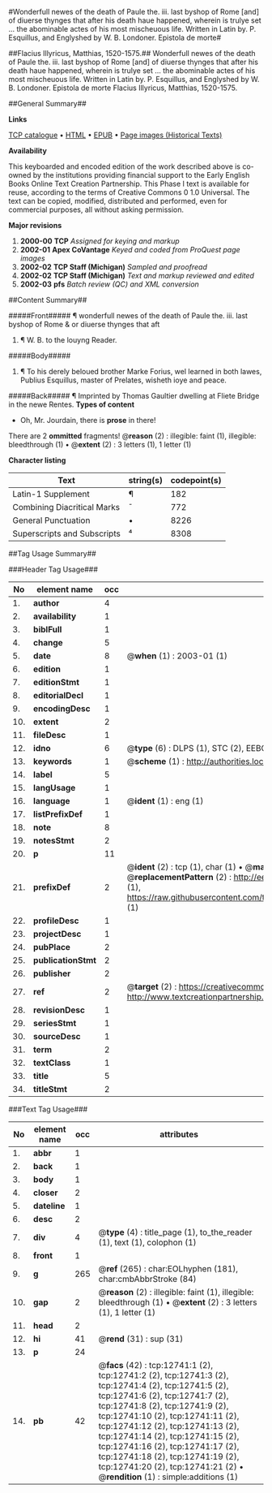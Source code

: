 #Wonderfull newes of the death of Paule the. iii. last byshop of Rome [and] of diuerse thynges that after his death haue happened, wherein is trulye set ... the abominable actes of his most mischeuous life. Written in Latin by. P. Esquillus, and Englyshed by W. B. Londoner. Epistola de morte#

##Flacius Illyricus, Matthias, 1520-1575.##
Wonderfull newes of the death of Paule the. iii. last byshop of Rome [and] of diuerse thynges that after his death haue happened, wherein is trulye set ... the abominable actes of his most mischeuous life. Written in Latin by. P. Esquillus, and Englyshed by W. B. Londoner.
Epistola de morte
Flacius Illyricus, Matthias, 1520-1575.

##General Summary##

**Links**

[TCP catalogue](http://www.ota.ox.ac.uk/tcp/)  • 
[HTML](http://tei.it.ox.ac.uk/tcp/Texts-HTML/free/A00/A00402.html)  • 
[EPUB](http://tei.it.ox.ac.uk/tcp/Texts-EPUB/free/A00/A00402.epub) • 
[Page images (Historical Texts)](https://data.historicaltexts.jisc.ac.uk/view?pubId=eebo-99847687e&pageId=eebo-99847687e-12741-1)

**Availability**

This keyboarded and encoded edition of the
	       work described above is co-owned by the institutions
	       providing financial support to the Early English Books
	       Online Text Creation Partnership. This Phase I text is
	       available for reuse, according to the terms of Creative
	       Commons 0 1.0 Universal. The text can be copied,
	       modified, distributed and performed, even for
	       commercial purposes, all without asking permission.

**Major revisions**

1. __2000-00__ __TCP__ *Assigned for keying and markup*
1. __2002-01__ __Apex CoVantage__ *Keyed and coded from ProQuest page images*
1. __2002-02__ __TCP Staff (Michigan)__ *Sampled and proofread*
1. __2002-02__ __TCP Staff (Michigan)__ *Text and markup reviewed and edited*
1. __2002-03__ __pfs__ *Batch review (QC) and XML conversion*

##Content Summary##

#####Front#####
¶ wonderfull newes of the death of Paule the. iii. last byshop of Rome & or diuerse thynges that aft
1. ¶ W. B. to the louyng Reader.

#####Body#####

1. ¶ To his derely beloued brother Marke Forius, wel learned in both lawes, Publius Esquillus, master of Prelates, wisheth ioye and peace.

#####Back#####
¶ Imprinted by Thomas Gaultier dwelling at Fliete Bridge in the newe Rentes.
**Types of content**

  * Oh, Mr. Jourdain, there is **prose** in there!

There are 2 **ommitted** fragments! 
 @__reason__ (2) : illegible: faint (1), illegible: bleedthrough (1)  •  @__extent__ (2) : 3 letters (1), 1 letter (1)

**Character listing**


|Text|string(s)|codepoint(s)|
|---|---|---|
|Latin-1 Supplement|¶|182|
|Combining             Diacritical Marks|̄|772|
|General Punctuation|•|8226|
|Superscripts             and Subscripts|⁴|8308|

##Tag Usage Summary##

###Header Tag Usage###

|No|element name|occ|attributes|
|---|---|---|---|
|1.|__author__|4||
|2.|__availability__|1||
|3.|__biblFull__|1||
|4.|__change__|5||
|5.|__date__|8| @__when__ (1) : 2003-01 (1)|
|6.|__edition__|1||
|7.|__editionStmt__|1||
|8.|__editorialDecl__|1||
|9.|__encodingDesc__|1||
|10.|__extent__|2||
|11.|__fileDesc__|1||
|12.|__idno__|6| @__type__ (6) : DLPS (1), STC (2), EEBO-CITATION (1), PROQUEST (1), VID (1)|
|13.|__keywords__|1| @__scheme__ (1) : http://authorities.loc.gov/ (1)|
|14.|__label__|5||
|15.|__langUsage__|1||
|16.|__language__|1| @__ident__ (1) : eng (1)|
|17.|__listPrefixDef__|1||
|18.|__note__|8||
|19.|__notesStmt__|2||
|20.|__p__|11||
|21.|__prefixDef__|2| @__ident__ (2) : tcp (1), char (1)  •  @__matchPattern__ (2) : ([0-9\-]+):([0-9IVX]+) (1), (.+) (1)  •  @__replacementPattern__ (2) : http://eebo.chadwyck.com/downloadtiff?vid=$1&page=$2 (1), https://raw.githubusercontent.com/textcreationpartnership/Texts/master/tcpchars.xml#$1 (1)|
|22.|__profileDesc__|1||
|23.|__projectDesc__|1||
|24.|__pubPlace__|2||
|25.|__publicationStmt__|2||
|26.|__publisher__|2||
|27.|__ref__|2| @__target__ (2) : https://creativecommons.org/publicdomain/zero/1.0/ (1), http://www.textcreationpartnership.org/docs/. (1)|
|28.|__revisionDesc__|1||
|29.|__seriesStmt__|1||
|30.|__sourceDesc__|1||
|31.|__term__|2||
|32.|__textClass__|1||
|33.|__title__|5||
|34.|__titleStmt__|2||


###Text Tag Usage###

|No|element name|occ|attributes|
|---|---|---|---|
|1.|__abbr__|1||
|2.|__back__|1||
|3.|__body__|1||
|4.|__closer__|2||
|5.|__dateline__|1||
|6.|__desc__|2||
|7.|__div__|4| @__type__ (4) : title_page (1), to_the_reader (1), text (1), colophon (1)|
|8.|__front__|1||
|9.|__g__|265| @__ref__ (265) : char:EOLhyphen (181), char:cmbAbbrStroke (84)|
|10.|__gap__|2| @__reason__ (2) : illegible: faint (1), illegible: bleedthrough (1)  •  @__extent__ (2) : 3 letters (1), 1 letter (1)|
|11.|__head__|2||
|12.|__hi__|41| @__rend__ (31) : sup (31)|
|13.|__p__|24||
|14.|__pb__|42| @__facs__ (42) : tcp:12741:1 (2), tcp:12741:2 (2), tcp:12741:3 (2), tcp:12741:4 (2), tcp:12741:5 (2), tcp:12741:6 (2), tcp:12741:7 (2), tcp:12741:8 (2), tcp:12741:9 (2), tcp:12741:10 (2), tcp:12741:11 (2), tcp:12741:12 (2), tcp:12741:13 (2), tcp:12741:14 (2), tcp:12741:15 (2), tcp:12741:16 (2), tcp:12741:17 (2), tcp:12741:18 (2), tcp:12741:19 (2), tcp:12741:20 (2), tcp:12741:21 (2)  •  @__rendition__ (1) : simple:additions (1)|
